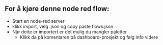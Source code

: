 ## For å kjøre denne node red flow:
- Start en node-red server
 - klikk import, velg .json og copy paste flows.json
 - Når dette er importert er det mulig du mangler paletter
    - Klikk da på komentaren på dashboard-prosjekt og følg info videre

